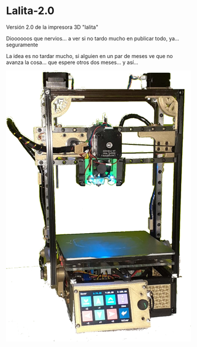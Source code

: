 # Lalita-2.0

Versión 2.0 de la impresora 3D "lalita"


Dioooooos que nervios... a ver si no tardo mucho en publicar todo, ya... seguramente


La idea es no tardar mucho, si alguien en un par de meses ve que no avanza la cosa... que espere otros dos meses... y así...

![imagen de lalita](https://raw.githubusercontent.com/DiegoLale/Lalita-2.0/main/Imagenes/lalita2.0.png)
